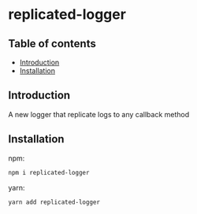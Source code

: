# replicated-logger

## Table of contents

- [Introduction](#introduction)
- [Installation](#installation)

## Introduction

A new logger that replicate logs to any callback method

## Installation

npm:

```sh
npm i replicated-logger
```

yarn:

```sh
yarn add replicated-logger
```
